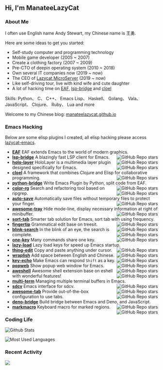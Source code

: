 ## Hi, I'm ManateeLazyCat

### About Me

I often use English name Andy Stewart, my Chinese name is 王勇.

Here are some ideas to get you started:
+ Self-study computer and programming technology
+ Mobile game developer (2005 ~ 2007)
+ Create a clothing factory (2007 ~ 2009)
+ Pre-CTO of deepin operating system (2010 ~ 2018)
+ Own several IT companies now (2019 ~ now)
+ The CEO of [Lazycat MicroServer](https://lazycat.cloud/) (2019 ~ now)
+ Like self-driving tour, live with kind wife and cute daughter
+ A lot of hacking time on [EAF](https://github.com/manateelazycat/emacs-application-framework), [lsp-bridge](https://github.com/manateelazycat/lsp-bridge) and [cloel](https://github.com/manateelazycat/cloel)

Skills: Python、 C、 C++、 Emacs Lisp、 Haskell、 Golang、 Vala、 JavaScript、 Clojure、 Ruby、 Lua and more

Welcome to my Chinese blog: [manateelazycat.github.io](https://manateelazycat.github.io/)

### Emacs Hacking
Below are some elisp plugins I created, all elisp hacking please access [lazycat-emacs](https://github.com/manateelazycat/lazycat-emacs).


- **[EAF](https://github.com/emacs-eaf/emacs-application-framework)** EAF extends Emacs to the world of modern graphics. <img align="right" alt="GitHub Repo stars" src="https://img.shields.io/github/stars/emacs-eaf/emacs-application-framework?style=social">
- **[lsp-bridge](https://github.com/manateelazycat/lsp-bridge)** A blazingly fast LSP client for Emacs. <img align="right" alt="GitHub Repo stars" src="https://img.shields.io/github/stars/manateelazycat/lsp-bridge?style=social">
- **[holo-layer](https://github.com/manateelazycat/holo-layer)** HoloLayer is a multimedia layer plugin designed specifically for Emacs. <img align="right" alt="GitHub Repo stars" src="https://img.shields.io/github/stars/manateelazycat/holo-layer?style=social">
- **[cloel](https://github.com/manateelazycat/cloel)** A framework that combines Clojure and Elisp for collaborative programming. <img align="right" alt="GitHub Repo stars" src="https://img.shields.io/github/stars/manateelazycat/cloel?style=social">
- **[python-bridge](https://github.com/manateelazycat/python-bridge)** Write Emacs Plugin by Python, split code from EAF. <img align="right" alt="GitHub Repo stars" src="https://img.shields.io/github/stars/manateelazycat/python-bridge?style=social">
- **[color-rg](https://github.com/manateelazycat/color-rg)** Search and refactoring tool based on ripgrep. <img align="right" alt="GitHub Repo stars" src="https://img.shields.io/github/stars/manateelazycat/color-rg?style=social">
- **[auto-save](https://github.com/manateelazycat/auto-save)** Automatically save files without temporary files to protect your finger. <img align="right" alt="GitHub Repo stars" src="https://img.shields.io/github/stars/manateelazycat/auto-save?style=social">
- **[awesome-tray](https://github.com/manateelazycat/awesome-tray)** Hide mode-line, display necessary information at right of minibuffer. <img align="right" alt="GitHub Repo stars" src="https://img.shields.io/github/stars/manateelazycat/awesome-tray?style=social">
- **[sort-tab](https://github.com/manateelazycat/sort-tab)** Smarter tab solution for Emacs, sort tab with using frequency. <img align="right" alt="GitHub Repo stars" src="https://img.shields.io/github/stars/manateelazycat/sort-tab?style=social">
- **[fingertip](https://github.com/manateelazycat/fingertip)** Grammatical edit base on treesit. <img align="right" alt="GitHub Repo stars" src="https://img.shields.io/github/stars/manateelazycat/fingertip?style=social">
- **[blink-search](https://github.com/manateelazycat/blink-search)** In the blink of an eye, the search is complete. <img align="right" alt="GitHub Repo stars" src="https://img.shields.io/github/stars/manateelazycat/blink-search?style=social">
- **[one-key](https://github.com/manateelazycat/one-key)** Many commands share one key. <img align="right" alt="GitHub Repo stars" src="https://img.shields.io/github/stars/manateelazycat/one-key?style=social">
- **[lazy-load](https://github.com/manateelazycat/lazy-load)** Lazy load keys for speed ​​up Emacs startup. <img align="right" alt="GitHub Repo stars" src="https://img.shields.io/github/stars/manateelazycat/lazy-load?style=social">
- **[thing-edit](https://github.com/manateelazycat/thing-edit)** Copy and paste anything under cursor. <img align="right" alt="GitHub Repo stars" src="https://img.shields.io/github/stars/manateelazycat/thing-edit?style=social">
- **[wraplish](https://github.com/manateelazycat/wraplish)** Add space between English and Chinese. <img align="right" alt="GitHub Repo stars" src="https://img.shields.io/github/stars/manateelazycat/wraplish?style=social">
- **[key-echo](https://github.com/manateelazycat/key-echo)** Make Emacs can respond `Shift` as a key. <img align="right" alt="GitHub Repo stars" src="https://img.shields.io/github/stars/manateelazycat/key-echo?style=social">
- **[popweb](https://github.com/manateelazycat/popweb)** Show popup web window for Emacs. <img align="right" alt="GitHub Repo stars" src="https://img.shields.io/github/stars/manateelazycat/popweb?style=social">
- **[aweshell](https://github.com/manateelazycat/aweshell)** Awesome shell extension base on eshell with wonderful features! <img align="right" alt="GitHub Repo stars" src="https://img.shields.io/github/stars/manateelazycat/aweshell?style=social">
- **[multi-term](https://github.com/manateelazycat/multi-term)** Managing multiple terminal buffers in Emacs. <img align="right" alt="GitHub Repo stars" src="https://img.shields.io/github/stars/manateelazycat/multi-term?style=social">
- **[sdcv](https://github.com/manateelazycat/sdcv)** Emacs interface for sdcv. <img align="right" alt="GitHub Repo stars" src="https://img.shields.io/github/stars/manateelazycat/sdcv?style=social">
- **[awesome-tab](https://github.com/manateelazycat/awesome-tab)** Provide out-of-the-box configuration to use tabs. <img align="right" alt="GitHub Repo stars" src="https://img.shields.io/github/stars/manateelazycat/awesome-tab?style=social">
- **[deno-bridge](https://github.com/manateelazycat/deno-bridge)** Build bridge between Emacs and Deno, and JavaScript. <img align="right" alt="GitHub Repo stars" src="https://img.shields.io/github/stars/manateelazycat/deno-bridge?style=social">
- **[markmacro](https://github.com/manateelazycat/markmacro)** Keyboard macro for marked regions. <img align="right" alt="GitHub Repo stars" src="https://img.shields.io/github/stars/manateelazycat/markmacro?style=social">


### Coding Life

![Github Stats](https://github-readme-stats.vercel.app/api?username=ManateeLazyCat&count_private=true&show_icons=true&include_all_commits=true)

![Most Used Languages](https://github-readme-stats.vercel.app/api/top-langs/?username=ManateeLazyCat&layout=compact&langs_count=100&hide=HTML,TeX,Roff,Makefile,CSS,Gherkin,PHP,Perl)

### Recent Activity

![](https://github-profile-summary-cards.vercel.app/api/cards/profile-details?username=manateelazycat&theme=vue)
